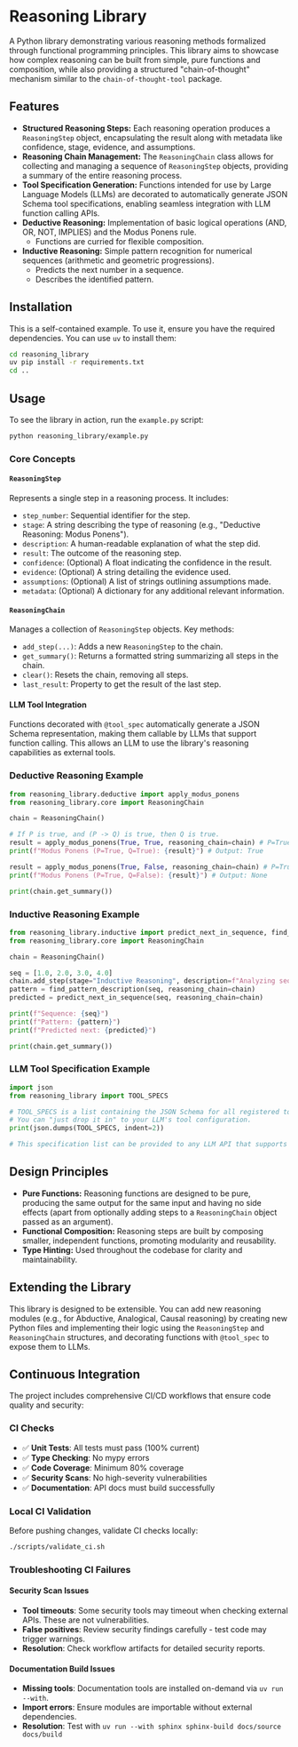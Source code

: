 # Reasoning Library

A Python library demonstrating various reasoning methods formalized through functional programming principles.
This library aims to showcase how complex reasoning can be built from simple, pure functions and composition,
while also providing a structured "chain-of-thought" mechanism similar to the `chain-of-thought-tool` package.

## Features

*   **Structured Reasoning Steps:** Each reasoning operation produces a `ReasoningStep` object, encapsulating the result along with metadata like confidence, stage, evidence, and assumptions.
*   **Reasoning Chain Management:** The `ReasoningChain` class allows for collecting and managing a sequence of `ReasoningStep` objects, providing a summary of the entire reasoning process.
*   **Tool Specification Generation:** Functions intended for use by Large Language Models (LLMs) are decorated to automatically generate JSON Schema tool specifications, enabling seamless integration with LLM function calling APIs.
*   **Deductive Reasoning:** Implementation of basic logical operations (AND, OR, NOT, IMPLIES) and the Modus Ponens rule.
    *   Functions are curried for flexible composition.
*   **Inductive Reasoning:** Simple pattern recognition for numerical sequences (arithmetic and geometric progressions).
    *   Predicts the next number in a sequence.
    *   Describes the identified pattern.

## Installation

This is a self-contained example. To use it, ensure you have the required dependencies. You can use `uv` to install them:

```bash
cd reasoning_library
uv pip install -r requirements.txt
cd ..
```

## Usage

To see the library in action, run the `example.py` script:

```bash
python reasoning_library/example.py
```

### Core Concepts

#### `ReasoningStep`

Represents a single step in a reasoning process. It includes:

*   `step_number`: Sequential identifier for the step.
*   `stage`: A string describing the type of reasoning (e.g., "Deductive Reasoning: Modus Ponens").
*   `description`: A human-readable explanation of what the step did.
*   `result`: The outcome of the reasoning step.
*   `confidence`: (Optional) A float indicating the confidence in the result.
*   `evidence`: (Optional) A string detailing the evidence used.
*   `assumptions`: (Optional) A list of strings outlining assumptions made.
*   `metadata`: (Optional) A dictionary for any additional relevant information.

#### `ReasoningChain`

Manages a collection of `ReasoningStep` objects. Key methods:

*   `add_step(...)`: Adds a new `ReasoningStep` to the chain.
*   `get_summary()`: Returns a formatted string summarizing all steps in the chain.
*   `clear()`: Resets the chain, removing all steps.
*   `last_result`: Property to get the result of the last step.

#### LLM Tool Integration

Functions decorated with `@tool_spec` automatically generate a JSON Schema representation, making them callable by LLMs that support function calling. This allows an LLM to use the library's reasoning capabilities as external tools.

### Deductive Reasoning Example

```python
from reasoning_library.deductive import apply_modus_ponens
from reasoning_library.core import ReasoningChain

chain = ReasoningChain()

# If P is true, and (P -> Q) is true, then Q is true.
result = apply_modus_ponens(True, True, reasoning_chain=chain) # P=True, Q=True
print(f"Modus Ponens (P=True, Q=True): {result}") # Output: True

result = apply_modus_ponens(True, False, reasoning_chain=chain) # P=True, Q=False (P->Q is false)
print(f"Modus Ponens (P=True, Q=False): {result}") # Output: None

print(chain.get_summary())
```

### Inductive Reasoning Example

```python
from reasoning_library.inductive import predict_next_in_sequence, find_pattern_description
from reasoning_library.core import ReasoningChain

chain = ReasoningChain()

seq = [1.0, 2.0, 3.0, 4.0]
chain.add_step(stage="Inductive Reasoning", description=f"Analyzing sequence {seq}", result=seq)
pattern = find_pattern_description(seq, reasoning_chain=chain)
predicted = predict_next_in_sequence(seq, reasoning_chain=chain)

print(f"Sequence: {seq}")
print(f"Pattern: {pattern}")
print(f"Predicted next: {predicted}")

print(chain.get_summary())
```

### LLM Tool Specification Example

```python
import json
from reasoning_library import TOOL_SPECS

# TOOL_SPECS is a list containing the JSON Schema for all registered tools.
# You can "just drop it in" to your LLM's tool configuration.
print(json.dumps(TOOL_SPECS, indent=2))

# This specification list can be provided to any LLM API that supports function calling.
```

## Design Principles

*   **Pure Functions:** Reasoning functions are designed to be pure, producing the same output for the same input and having no side effects (apart from optionally adding steps to a `ReasoningChain` object passed as an argument).
*   **Functional Composition:** Reasoning steps are built by composing smaller, independent functions, promoting modularity and reusability.
*   **Type Hinting:** Used throughout the codebase for clarity and maintainability.

## Extending the Library

This library is designed to be extensible. You can add new reasoning modules (e.g., for Abductive, Analogical, Causal reasoning) by creating new Python files and implementing their logic using the `ReasoningStep` and `ReasoningChain` structures, and decorating functions with `@tool_spec` to expose them to LLMs.

## Continuous Integration

The project includes comprehensive CI/CD workflows that ensure code quality and security:

### CI Checks
- ✅ **Unit Tests**: All tests must pass (100% current)
- ✅ **Type Checking**: No mypy errors
- ✅ **Code Coverage**: Minimum 80% coverage
- ✅ **Security Scans**: No high-severity vulnerabilities
- ✅ **Documentation**: API docs must build successfully

### Local CI Validation

Before pushing changes, validate CI checks locally:
```bash
./scripts/validate_ci.sh
```

### Troubleshooting CI Failures

#### Security Scan Issues
- **Tool timeouts**: Some security tools may timeout when checking external APIs. These are not vulnerabilities.
- **False positives**: Review security findings carefully - test code may trigger warnings.
- **Resolution**: Check workflow artifacts for detailed security reports.

#### Documentation Build Issues
- **Missing tools**: Documentation tools are installed on-demand via `uv run --with`.
- **Import errors**: Ensure modules are importable without external dependencies.
- **Resolution**: Test with `uv run --with sphinx sphinx-build docs/source docs/build`
